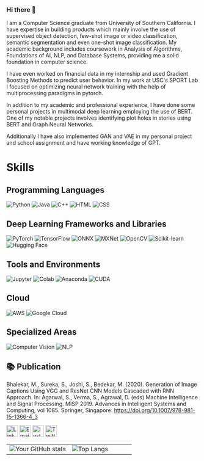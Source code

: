 ### Hi there 👋

I am a Computer Science graduate from University of Southern California. I have expertise in building products which mainly involve the use of supervised object detection, few-shot image or video classification, semantic segmentation and even one-shot image classification. My academic background includes coursework in Analysis of Algorithms, Foundations of AI, NLP, and Database Systems, providing me a solid foundation in computer science.

I have even worked on financial data in my internship and used Gradient Boosting Methods to predict user behavior. In my work at USC's SPORT Lab I focused on optimizing neural network training with the help of multiprocessing paradigms in pytorch.

In addition to my academic and professional experience, I have done some personal projects in multimodal deep learning employing the use of BERT. One of my notable projects involves identifying plot holes in stories using BERT and Graph Neural Networks.

Additionally I have also implemented GAN and VAE in my personal project and school assignment and have working knowledge of GPT.


# Skills
## Programming Languages
![Python](https://img.shields.io/badge/python-3670A0?style=for-the-badge&logo=python&logoColor=ffdd54)   ![Java](https://img.shields.io/badge/Java-ED8B00?style=for-the-badge&logo=java&logoColor=white)  ![C++](https://img.shields.io/badge/C%2B%2B-00599C?style=for-the-badge&logo=c%2B%2B&logoColor=white) ![HTML](https://img.shields.io/badge/HTML-239120?style=for-the-badge&logo=html5&logoColor=white) ![CSS](https://img.shields.io/badge/CSS-264de4?style=for-the-badge&logo=css3&logoColor=white)

## Deep Learning Frameworks and Libraries
![PyTorch](https://img.shields.io/badge/PyTorch-EE4C2C?style=for-the-badge&logo=pytorch&logoColor=white) ![TensorFlow](https://img.shields.io/badge/TensorFlow-FF6F00?style=for-the-badge&logo=tensorflow&logoColor=white) ![ONNX](https://img.shields.io/badge/ONNX-1C589A?style=for-the-badge&logo=onnx&logoColor=white) ![MXNet](https://img.shields.io/badge/MXNet-D61F1F?style=for-the-badge&logo=apache-mxnet&logoColor=white) ![OpenCV](https://img.shields.io/badge/OpenCV-5C3EE8?style=for-the-badge&logo=opencv&logoColor=white) ![Scikit-learn](https://img.shields.io/badge/Scikit_learn-F7931E?style=for-the-badge&logo=scikit-learn&logoColor=white) ![Hugging Face](https://img.shields.io/badge/Hugging_Face-FF4785?style=for-the-badge&logo=huggingface&logoColor=white)


## Tools and Environments
![Jupyter](https://img.shields.io/badge/Jupyter-F37626?style=for-the-badge&logo=Jupyter&logoColor=white) ![Colab](https://img.shields.io/badge/Colab-EE6363?style=for-the-badge&logo=google-colab&logoColor=white) ![Anaconda](https://img.shields.io/badge/Anaconda-44A833?style=for-the-badge&logo=anaconda&logoColor=white) ![CUDA](https://img.shields.io/badge/CUDA-76B900?style=for-the-badge&logo=nvidia&logoColor=white)

## Cloud
![AWS](https://img.shields.io/badge/AWS-232F3E?style=for-the-badge&logo=amazon-aws&logoColor=white) ![Google Cloud](https://img.shields.io/badge/Google_Cloud-4285F4?style=for-the-badge&logo=google-cloud&logoColor=white)

## Specialized Areas
![Computer Vision](https://img.shields.io/badge/Computer_Vision-06AED5?style=for-the-badge&logo=opencv&logoColor=white) ![NLP](https://img.shields.io/badge/NLP-118C4E?style=for-the-badge&logo=natural-language-processing&logoColor=white)

## 📚 Publication
Bhalekar, M., Sureka, S., Joshi, S., Bedekar, M. (2020). Generation of Image Captions Using VGG and ResNet CNN Models Cascaded with RNN Approach. In: Agarwal, S., Verma, S., Agrawal, D. (eds) Machine Intelligence and Signal Processing. MISP 2019. Advances in Intelligent Systems and Computing, vol 1085. Springer, Singapore. https://doi.org/10.1007/978-981-15-1366-4_3

<a href="https://linkedin.com/in/shaunak-joshi-7576a9182/" target="_blank"><img src="https://img.icons8.com/color/48/000000/linkedin.png" alt="LinkedIn" width="30" height="30"></a>
<a href="mailto:shaunaks@usc.edu" target="_blank"><img src="https://img.icons8.com/color/48/000000/gmail-new.png" alt="Email" width="30" height="30"></a>
<a href="https://instagram.com/shaunakjoshi12" target="_blank"><img src="https://img.icons8.com/color/48/000000/instagram-new.png" alt="Instagram" width="30" height="30"></a>
<a href="https://twitter.com/SSJ10568131" target="_blank"><img src="https://img.icons8.com/color/48/000000/twitter.png" alt="Twitter" width="30" height="30"></a>


<table width="100%">
  <tr>
    <td width="50%">
      <img src="https://github-readme-stats.vercel.app/api?username=shaunakjoshi12&show_icons=true&theme=radical" alt="Your GitHub stats">
    </td>
    <td width="50%">
      <img src="https://github-readme-stats.vercel.app/api/top-langs/?username=shaunakjoshi12&langs_count=8&layout=compact&hide=OpenEdge%20ABL" alt="Top Langs">
    </td>
  </tr>
</table>





<!--
**shaunakjoshi12/shaunakjoshi12** is a ✨ _special_ ✨ repository because its `README.md` (this file) appears on your GitHub profile.

Here are some ideas to get you started:

- 🔭 I’m currently working on ...
- 🌱 I’m currently learning ...
- 👯 I’m looking to collaborate on ...
- 🤔 I’m looking for help with ...
- 💬 Ask me about ...
- 📫 How to reach me: ...
- 😄 Pronouns: ...
- ⚡ Fun fact: ...
-->
